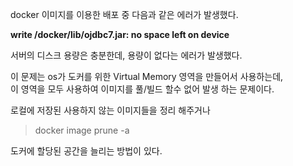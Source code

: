 docker 이미지를 이용한 배포 중 다음과 같은 에러가 발생했다.

**write /docker/lib/ojdbc7.jar: no space left on device**

서버의 디스크 용량은 충분한데, 용량이 없다는 에러가 발생했다.  

이 문제는 os가 도커를 위한 Virtual Memory 영역을 만들어서 사용하는데,  
이 영역을 모두 사용하여 이미지를 풀/빌드 할수 없어 발생 하는 문제이다.  

로컬에 저장된 사용하지 않는 이미지들을 정리 해주거나  
> docker image prune -a

도커에 할당된 공간을 늘리는 방법이 있다. 